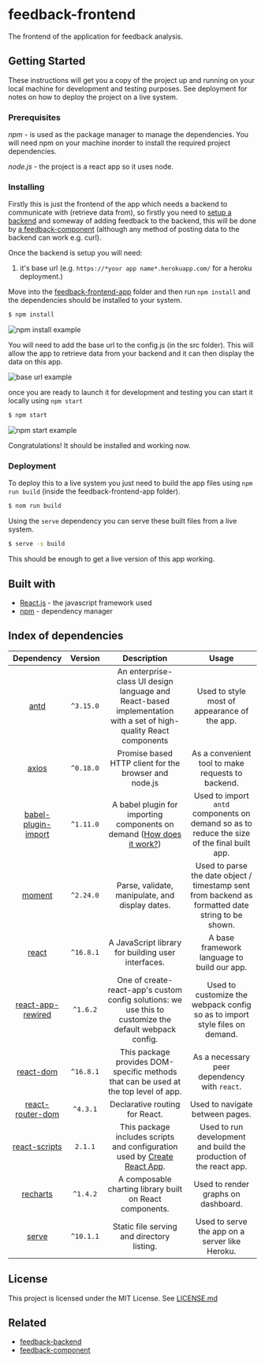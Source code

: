 # feedback-frontend

The frontend of the application for feedback analysis.

## Getting Started
These instructions will get you a copy of the project up and running on your local machine for development and testing purposes. See deployment for notes on how to deploy the project on a live system. 

### Prerequisites
*npm* - is used as the package manager to manage the dependencies. You will need npm on your machine inorder to install the required project dependencies.

*node.js* - the project is a react app so it uses node.

### Installing
Firstly this is just the frontend of the app which needs a backend to communicate with (retrieve data from), so firstly you need to [setup a backend](https://github.com/GRP-17/feedback-backend) and someway of adding feedback to the backend, this will be done by [a feedback-component](https://github.com/GRP-17/feedback-component) (although any method of posting data to the backend can work e.g. curl).

Once the backend is setup you will need:
1. it's base url (e.g. `https://*your app name*.herokuapp.com/` for a heroku deployment.)

Move into the [feedback-frontend-app](https://github.com/GRP-17/feedback-frontend/wiki/Project-File-Structure#feedback-frontend-app) folder and then run `npm install` and the dependencies should be installed to your system.
```bash
$ npm install
```

![npm install example](https://user-images.githubusercontent.com/43950567/56083270-78c75200-5e1a-11e9-991a-d926fa851b48.PNG)

You will need to add the base url to the config.js (in the src folder). This will allow the app to retrieve data from your backend and it can then display the data on this app.

![base url example](https://user-images.githubusercontent.com/43950567/56083316-1b7fd080-5e1b-11e9-9f02-95c3aff80121.PNG)

once you are ready to launch it for development and testing you can start it locally using `npm start`
```bash
$ npm start
```

![npm start example](https://user-images.githubusercontent.com/43950567/56084106-2d1aa580-5e26-11e9-8d45-3bf21d979341.PNG)

Congratulations! It should be installed and working now.

### Deployment
To deploy this to a live system you just need to build the app files using `npm run build` (inside the feedback-frontend-app folder).
```bash
$ nom run build
```

Using the `serve` dependency you can serve these built files from a live system. 
```bash
$ serve -s build
```

This should be enough to get a live version of this app working.


## Built with
- [React.js](https://reactjs.org/) - the javascript framework used
- [npm](https://www.npmjs.com/) - dependency manager

## Index of dependencies

|                          Dependency                          |  Version  |                         Description                          |                            Usage                             |
| :----------------------------------------------------------: | :-------: | :----------------------------------------------------------: | :----------------------------------------------------------: |
|                 [antd](https://ant.design/)                  | `^3.15.0` | An enterprise-class UI design language and React-based implementation with a set of high-quality React components |         Used to style most of appearance of the app.         |
|           [axios](https://github.com/axios/axios)            | `^0.18.0` |    Promise based HTTP client for the browser and node.js     |      As a convenient tool to make requests to backend.       |
| [babel-plugin-import](https://github.com/ant-design/babel-plugin-import) | `^1.11.0` | A babel plugin for importing components on demand ([How does it work?](https://ant.design/docs/react/getting-started#Import-on-Demand)) | Used to import `antd` components on demand so as to reduce the size of the final built app. |
|                [moment](http://momentjs.com/)                | `^2.24.0` |       Parse, validate, manipulate, and display dates.        | Used to parse the date object / timestamp sent from backend as formatted date string to be shown. |
|                [react](https://reactjs.org/)                 | `^16.8.1` |      A JavaScript library for building user interfaces.      |         A base framework language to build our app.          |
| [react-app-rewired](https://github.com/timarney/react-app-rewired) | `^1.6.2`  | One of create-react-app's custom config solutions: we use this to customize the default webpack config. | Used to customize the webpack config so as to import style files on demand. |
|     [react-dom](https://reactjs.org/docs/react-dom.html)     | `^16.8.1` | This package provides DOM-specific methods that can be used at the top level of app. |         As a necessary peer dependency with `react`.         |
|  [react-router-dom](https://reacttraining.com/react-router)  | `^4.3.1`  |                Declarative routing for React.                |               Used to navigate between pages.                |
| [react-scripts](https://github.com/facebook/create-react-app) |  `2.1.1`  | This package includes scripts and configuration used by [Create React App](https://github.com/facebook/create-react-app). | Used to run development and build the production of the react app. |
|               [recharts](http://recharts.org)                | `^1.4.2`  |   A composable charting library built on React components.   |             Used to render graphs on dashboard.              |
|            [serve](https://github.com/zeit/serve)            | `^10.1.1` |          Static file serving and directory listing.          |        Used to serve the app on a server like Heroku.        |

## License
This project is licensed under the MIT License. See [LICENSE.md](/LICENSE)

## Related
- [feedback-backend](https://github.com/GRP-17/feedback-backend)
- [feedback-component](https://github.com/GRP-17/feedback-component)
